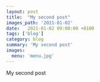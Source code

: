 ```yaml
---
layout: post
title:  "My second post"
images_path: '2021-01-02'
date:   2021-01-02 09:00:00 +0100
tags: ['blog']
category: blog
summary: 'My second post'
images:
  menu: 'menu.jpg'
---
```


My second post